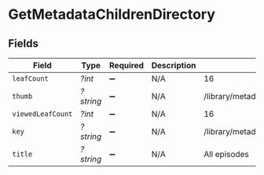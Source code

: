 # GetMetadataChildrenDirectory


## Fields

| Field                                    | Type                                     | Required                                 | Description                              | Example                                  |
| ---------------------------------------- | ---------------------------------------- | ---------------------------------------- | ---------------------------------------- | ---------------------------------------- |
| `leafCount`                              | *?int*                                   | :heavy_minus_sign:                       | N/A                                      | 16                                       |
| `thumb`                                  | *?string*                                | :heavy_minus_sign:                       | N/A                                      | /library/metadata/30072/thumb/1705739923 |
| `viewedLeafCount`                        | *?int*                                   | :heavy_minus_sign:                       | N/A                                      | 16                                       |
| `key`                                    | *?string*                                | :heavy_minus_sign:                       | N/A                                      | /library/metadata/30072/allLeaves        |
| `title`                                  | *?string*                                | :heavy_minus_sign:                       | N/A                                      | All episodes                             |